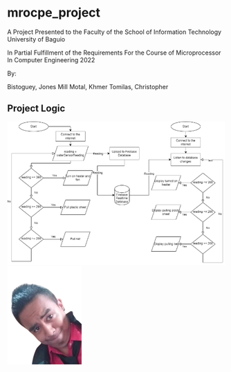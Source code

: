 # mrocpe_project

A Project Presented to
the Faculty of the
School of Information Technology
University of Baguio



In Partial Fulfillment of the Requirements 
For the Course of Microprocessor 
In Computer Engineering
2022

By:
 

Bistoguey, Jones Mill
Motal, Khmer
Tomilas, Christopher


## Project Logic

<img src="/assets/images/flowchart.png" alt="Alt text" title="Flowchart">
<img src="/assets/images/topher.png" alt="Alt text" title="Topher">
